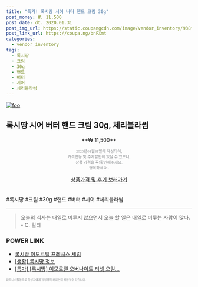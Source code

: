 ```yaml
--- 
title: "특가! 록시땅 시어 버터 핸드 크림 30g" 
post_money: ₩. 11,500 
post_date: dt. 2020.01.31 
post_img_url: https://static.coupangcdn.com/image/vendor_inventory/938f/da78bfc38186d1e3f3029223f5425472f24654f6a7ee9aa0dd282a041174.jpg 
post_link_url: https://coupa.ng/bnFXmt 
categories: 
  - vendor_inventory 
tags: 
  - 록시땅 
  - 크림 
  - 30g 
  - 핸드 
  - 버터 
  - 시어 
  - 체리블라썸 
--- 
```

[![foo](https://static.coupangcdn.com/image/vendor_inventory/938f/da78bfc38186d1e3f3029223f5425472f24654f6a7ee9aa0dd282a041174.jpg)](https://coupa.ng/bnFXmt) 

## 록시땅 시어 버터 핸드 크림 30g, 체리블라썸 
<p style="text-align: center;">**₩ 11,500**</p> 
<p style="text-align: center;"><span style="color: #898c8f; font-family: Georgia,Times,serif; font-size: 0.75em;">2020년01월31일에 작성되어, <br>가격변동 및 추가할인이 있을 수 있으니,<br> 상품 가격을 꼭!확인해주세요.<br>행복하세요~</span> 
</p>	 
<div markdown="0" style="text-align: center;"><a href="https://coupa.ng/bnFXmt" class="btn btn--success">상품가격 및 후기 보러가기</a></div> 
<br><br> 
  #록시땅 #크림 #30g #핸드 #버터 #시어 #체리블라썸 
<hr> 

> 오늘의 식사는 내일로 미루지 않으면서 오늘 할 일은 내일로 미루는 사람이 많다. - C. 힐티 


### POWER LINK

* <a href="https://blog.naver.com/santokki14/221786498456" target="_blank">록시땅 이모르뗄 프레셔스 세럼</a>
* <a href="https://blog.naver.com/santokki14/221765245519" target="_blank"> [생활] 록시땅 정보 </a>
* <a href="https://blog.naver.com/sakai111/221786225578" target="_blank">[특가] [록시땅] 이모르뗄 오버나이트 리셋 오일...</a>

<span style="color: #898c8f; font-family: Georgia,Times,serif; font-size: 0.55em;">파트너스활동으로 작성자에게 일정액의 커미션이 제공될수 있습니다.</span> 
